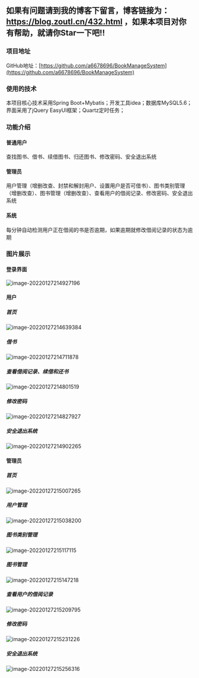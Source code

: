 ## 如果有问题请到我的博客下留言，博客链接为：https://blog.zoutl.cn/432.html ，如果本项目对你有帮助，就请你Star一下吧!!

### 项目地址

GitHub地址：[https://github.com/a6678696/BookManageSystem](https://github.com/a6678696/BookManageSystem)

### 使用的技术

本项目核心技术采用Spring Boot+Mybatis；开发工具idea；数据库MySQL5.6；界面采用了jQuery EasyUI框架；Quartz定时任务；

### 功能介绍

#### 普通用户

查找图书、借书、续借图书、归还图书、修改密码、安全退出系统

#### 管理员

用户管理（增删改查、封禁和解封用户、设置用户是否可借书）、图书类别管理（增删改查）、图书管理（增删改查）、查看用户的借阅记录、修改密码、安全退出系统

#### 系统

每分钟自动检测用户正在借阅的书是否逾期，如果逾期就修改借阅记录的状态为逾期

### 图片展示

#### 登录界面

![image-20220127214927196](https://image.zoutl.cn/hexo-blog/blogImage/image-20220127214927196.png)

#### 用户

##### 首页

![image-20220127214639384](https://image.zoutl.cn/hexo-blog/blogImage/image-20220127214639384.png)

##### 借书

![image-20220127214711878](https://image.zoutl.cn/hexo-blog/blogImage/image-20220127214711878.png)

##### 查看借阅记录、续借和还书

![image-20220127214801519](https://image.zoutl.cn/hexo-blog/blogImage/image-20220127214801519.png)

##### 修改密码

![image-20220127214827927](https://image.zoutl.cn/hexo-blog/blogImage/image-20220127214827927.png)

##### 安全退出系统

![image-20220127214902265](https://image.zoutl.cn/hexo-blog/blogImage/image-20220127214902265.png)

#### 管理员

##### 首页

![image-20220127215007265](https://image.zoutl.cn/hexo-blog/blogImage/image-20220127215007265.png)

##### 用户管理

![image-20220127215038200](https://image.zoutl.cn/hexo-blog/blogImage/image-20220127215038200.png)

##### 图书类别管理

![image-20220127215117115](https://image.zoutl.cn/hexo-blog/blogImage/image-20220127215117115.png)

##### 图书管理

![image-20220127215147218](https://image.zoutl.cn/hexo-blog/blogImage/image-20220127215147218.png)

##### 查看用户的借阅记录

![image-20220127215209795](https://image.zoutl.cn/hexo-blog/blogImage/image-20220127215209795.png)

##### 修改密码

![image-20220127215231226](https://image.zoutl.cn/hexo-blog/blogImage/image-20220127215231226.png)

##### 安全退出系统

![image-20220127215256316](https://image.zoutl.cn/hexo-blog/blogImage/image-20220127215256316.png)
